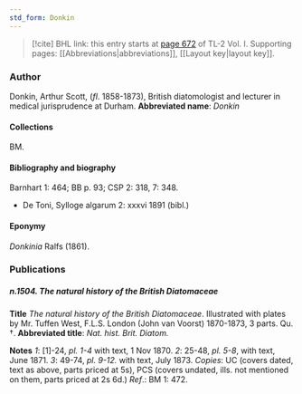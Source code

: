 ```yaml
---
std_form: Donkin
---
```


> [!cite] BHL link: this entry starts at [page 672](https://www.biodiversitylibrary.org/page/33120803) of TL-2 Vol. I.
> Supporting pages: [[Abbreviations|abbreviations]], [[Layout key|layout key]].

### Author

Donkin, Arthur Scott, (*fl*. 1858-1873), British diatomologist and lecturer in medical jurisprudence at Durham. 
**Abbreviated name**: *Donkin*

#### Collections

BM.

#### Bibliography and biography

Barnhart 1: 464; BB p. 93; CSP 2: 318, 7: 348.
- De Toni, Sylloge algarum 2: xxxvi 1891 (bibl.)

#### Eponymy

*Donkinia* Ralfs (1861).

### Publications

##### n.1504. The natural history of the British Diatomaceae

**Title**
*The natural history of the British Diatomaceae*. Illustrated with plates by Mr. Tuffen West, F.L.S. London (John van Voorst) 1870-1873, 3 parts. Qu. †.
**Abbreviated title**: *Nat. hist. Brit.* *Diatom.*

**Notes**
*1*: \[1\]-24, *pl. 1-4* with text, 1 Nov 1870.
*2*: 25-48, *pl. 5-8*, with text, June 1871.
*3*: 49-74, *pl. 9-12.* with text, July 1873.
*Copies*: UC (covers dated, text as above, parts priced at 5s), PCS (covers undated, ills.
not mentioned on them, parts priced at 2s 6d.)
*Ref*.: BM 1: 472.

